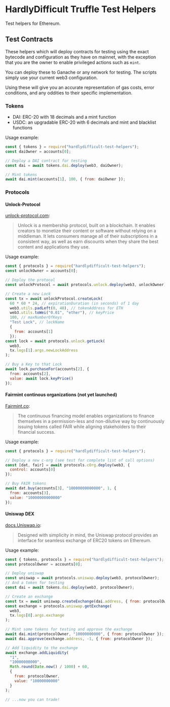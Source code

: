 # HardlyDifficult Truffle Test Helpers

Test helpers for Ethereum.

## Test Contracts

These helpers which will deploy contracts for testing using the exact bytecode and configuration as they have on mainnet, with the exception that you are the owner to enable privileged actions such as `mint`.

You can deploy these to Ganache or any network for testing. The scripts simply use your current web3 configuration.

Using these will give you an accurate representation of gas costs, error conditions, and any oddities to their specific implementation.

### Tokens

 - DAI: ERC-20 with 18 decimals and a mint function
 - USDC: an upgradable ERC-20 with 6 decimals and mint and blacklist functions

Usage example: 

```javascript
const { tokens } = require("hardlydifficult-test-helpers");
const daiOwner = accounts[0];

// Deploy a DAI contract for testing
const dai = await tokens.dai.deploy(web3, daiOwner);

// Mint tokens
await dai.mint(accounts[1], 100, { from: daiOwner });
```

### Protocols 

#### Unlock-Protocol

[unlock-protocol.com](https://unlock-protocol.com):
> Unlock is a membership protocol, built on a blockchain. It enables creators to monetize their content or software without relying on a middleman. It lets consumers manage all of their subscriptions in a consistent way, as well as earn discounts when they share the best content and applications they use.

Usage example:

```javascript
const { protocols } = require("hardlydifficult-test-helpers");
const unlockOwner = accounts[0];

// Deploy the protocol
const unlockProtocol = await protocols.unlock.deploy(web3, unlockOwner);

// Create a new Lock
const tx = await unlockProtocol.createLock(
  60 * 60 * 24, // expirationDuration (in seconds) of 1 day
  web3.utils.padLeft(0, 40), // tokenAddress for ETH
  web3.utils.toWei("0.01", "ether"), // keyPrice
  100, // maxNumberOfKeys
  "Test Lock", // lockName
  {
    from: accounts[1]
  });
const lock = await protocols.unlock.getLock(
  web3,
  tx.logs[1].args.newLockAddress
);

// Buy a Key to that Lock
await lock.purchaseFor(accounts[2], {
  from: accounts[2],
  value: await lock.keyPrice()
});
```

#### Fairmint continous organizations (not yet launched)

[Fairmint.co](https://fairmint.co):

> The continuous financing model enables organizations to finance themselves in a permission-less and non-dilutive way by continuously issuing tokens called FAIR while aligning stakeholders to their financial success.

Usage example:

```javascript
const { protocols } = require("hardlydifficult-test-helpers");

// Deploy a new c-org (see test for complete list of call options)
const [dat, fair] = await protocols.cOrg.deploy(web3, {
  control: accounts[0]
});

// Buy FAIR tokens
await dat.buy(accounts[3], "10000000000000", 1, {
  from: accounts[3],
  value: "10000000000000"
});
```

#### Uniswap DEX

[docs.Uniswap.io](https://docs.uniswap.io/):

> Designed with simplicity in mind, the Uniswap protocol provides an interface for seamless exchange of ERC20 tokens on Ethereum.

Usage example:

```javascript
const { tokens, protocols } = require("hardlydifficult-test-helpers");
const protocolOwner = accounts[0];

// Deploy uniswap
const uniswap = await protocols.uniswap.deploy(web3, protocolOwner);
// And a token for testing
const dai = await tokens.dai.deploy(web3, protocolOwner);

// Create an exchange
const tx = await uniswap.createExchange(dai.address, { from: protocolOwner });
const exchange = protocols.uniswap.getExchange(
  web3,
  tx.logs[0].args.exchange
);

// Mint some tokens for testing and approve the exchange
await dai.mint(protocolOwner, "10000000000", { from: protocolOwner });
await dai.approve(exchange.address, -1, { from: protocolOwner });

// Add liquidity to the exchange
await exchange.addLiquidity(
  "1",
  "10000000000",
  Math.round(Date.now() / 1000) + 60,
  {
    from: protocolOwner,
    value: "10000000000"
  }
);

// ...now you can trade!
```
